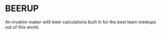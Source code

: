 # BEERUP
An invation maker with beer calculations built in for the best team meetups out of this world.
